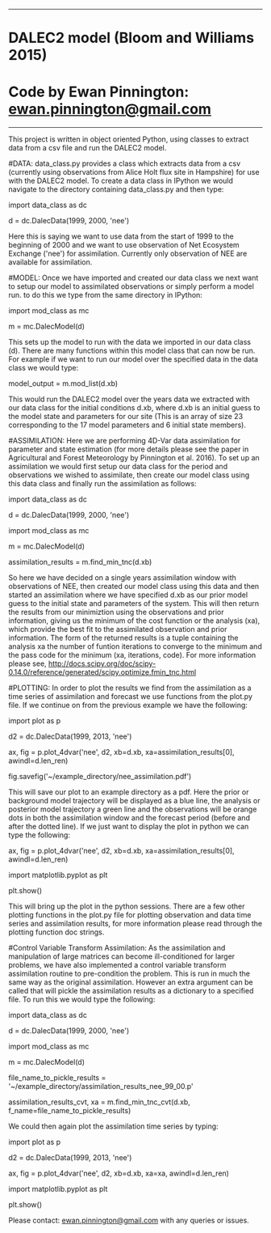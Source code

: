 
------------------------------------------------------------------------------
# DALEC2 model (Bloom and Williams 2015)
# Code by Ewan Pinnington: ewan.pinnington@gmail.com
------------------------------------------------------------------------------

This project is written in object oriented Python, using classes to extract data from a csv file and run the DALEC2
model.


#DATA:
data_class.py provides a class which extracts data from a csv (currently using observations from Alice Holt flux site in
Hampshire) for use with the DALEC2 model. To create a data class in IPython we would navigate to the directory
containing data_class.py and then type:

import data_class as dc

d = dc.DalecData(1999, 2000, 'nee')

Here this is saying we want to use data from the start of 1999 to the beginning of 2000 and we want to use observation
of Net Ecosystem Exchange ('nee') for assimilation. Currently only observation of NEE are available for assimilation.


#MODEL:
Once we have imported and created our data class we next want to setup our model to assimilated observations or simply
perform a model run. to do this we type from the same directory in IPython:

import mod_class as mc

m = mc.DalecModel(d)

This sets up the model to run with the data we imported in our data class (d). There are many functions within this
model class that can now be run. For example if we want to run our model over the specified data in the data class we
would type:

model_output = m.mod_list(d.xb)

This would run the DALEC2 model over the years data we extracted with our data class for the initial conditions d.xb,
where d.xb is an initial guess to the model state and parameters for our site (This is an array of size 23 corresponding
to the 17 model parameters and 6 initial state members).


#ASSIMILATION:
Here we are performing 4D-Var data assimilation for parameter and state estimation (for more details please see the
paper in Agricultural and Forest Meteorology by Pinnington et al. 2016). To set up an assimilation we would first setup
our data class for the period and observations we wished to assimilate, then create our model class using this data
class and finally run the assimilation as follows:

import data_class as dc

d = dc.DalecData(1999, 2000, 'nee')

import mod_class as mc

m = mc.DalecModel(d)

assimilation_results = m.find_min_tnc(d.xb)

So here we have decided on a single years assimilation window with observations of NEE, then created our model class
using this data and then started an assimilation where we have specified d.xb as our prior model guess to the initial
state and parameters of the system. This will then return the results from our minimiztion using the observations and
prior information, giving us the minimum of the cost function or the analysis (xa), which provide the best fit to the
assimilated observation and prior information. The form of the returned results is a tuple containing the analysis xa
the number of funtion iterations to converge to the minimum and the pass code for the minimum (xa, iterations, code).
For more information please see, http://docs.scipy.org/doc/scipy-0.14.0/reference/generated/scipy.optimize.fmin_tnc.html


#PLOTTING:
In order to plot the results we find from the assimilation as a time series of assimilation and forecast we use
functions from the plot.py file. If we continue on from the previous example we have the following:

import plot as p

d2 = dc.DalecData(1999, 2013, 'nee')

ax, fig = p.plot_4dvar('nee', d2, xb=d.xb, xa=assimilation_results[0], awindl=d.len_ren)

fig.savefig('~/example_directory/nee_assimilation.pdf')

This will save our plot to an example directory as a pdf. Here the prior or background model trajectory will be
displayed as a blue line, the analysis or posterior model trajectory a green line and the observations will be orange
dots in both the assimilation window and the forecast period (before and after the dotted line). If we just want to
display the plot in python we can type the following:

ax, fig = p.plot_4dvar('nee', d2, xb=d.xb, xa=assimilation_results[0], awindl=d.len_ren)

import matplotlib.pyplot as plt

plt.show()

This will bring up the plot in the python sessions. There are a few other plotting functions in the plot.py file for
plotting observation and data time series and assimilation results, for more information please read through the
plotting function doc strings.


#Control Variable Transform Assimilation:
As the assimilation and manipulation of large matrices can become ill-conditioned for larger problems, we have also
implemented a control variable transform assimilation routine to pre-condition the problem. This is run in much the
same way as the original assimilation. However an extra argument can be called that will pickle the assimilation results
as a dictionary to a specified file. To run this we would type the following:

import data_class as dc

d = dc.DalecData(1999, 2000, 'nee')

import mod_class as mc

m = mc.DalecModel(d)

file_name_to_pickle_results = '~/example_directory/assimilation_results_nee_99_00.p'

assimilation_results_cvt, xa = m.find_min_tnc_cvt(d.xb, f_name=file_name_to_pickle_results)

We could then again plot the assimilation time series by typing:

import plot as p

d2 = dc.DalecData(1999, 2013, 'nee')

ax, fig = p.plot_4dvar('nee', d2, xb=d.xb, xa=xa, awindl=d.len_ren)

import matplotlib.pyplot as plt

plt.show()


Please contact: ewan.pinnington@gmail.com with any queries or issues.
